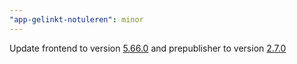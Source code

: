 ```yaml
---
"app-gelinkt-notuleren": minor
---
```


Update frontend to version [5.66.0](https://github.com/lblod/frontend-gelinkt-notuleren/releases/tag/v5.66.0) and prepublisher to version [2.7.0](https://github.com/lblod/notulen-prepublish-service/releases/tag/v2.7.0)
